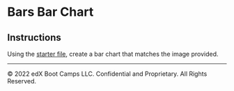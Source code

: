 # Bars Bar Chart

## Instructions

Using the [starter file](Unsolved/py_bars_unsolved.ipynb), create a bar chart that matches the image provided.

---

© 2022 edX Boot Camps LLC. Confidential and Proprietary. All Rights Reserved.
